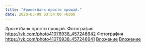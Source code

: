 ```yaml
---
title: "#рокетбанк прости прощай."
date: 2020-05-09 03:54:00 +0300
---
```


#рокетбанк прости прощай.
Фотография
<a class="vk-attach" href="https://vk.com/photo41076938_457246642">https://vk.com/photo41076938_457246642</a>
Фотография
<a class="vk-attach" href="https://vk.com/photo41076938_457246641">https://vk.com/photo41076938_457246641</a>
<a class="vk-attach" href="https://vk.com/photo41076938_457246642">Вложение</a>
<a class="vk-attach" href="https://vk.com/photo41076938_457246641">Вложение</a>
